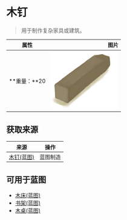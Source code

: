 # 木钉  
> 用于制作复杂家具或建筑。  
  
  属性  |   图片   
 ----  |  ----:   
 **重量：**20  |  ![](Sprite/Treenail.png)   
  
## 获取来源  
来源  |  操作  
----  |  ----  
[木钉(蓝图)](Bp_Treenails.md)  |  蓝图制造  
## 可用于蓝图  
- [木床(蓝图)](Bp_BedWooden.md)  
- [书架(蓝图)](Bp_Bookshelf.md)  
- [木桌(蓝图)](Bp_Table.md)  
  
  
